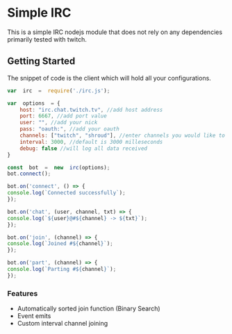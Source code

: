 # Simple IRC
This is a simple IRC nodejs module that does not rely on any dependencies primarily tested with twitch.

## Getting Started
The snippet of code is the client which will hold all your configurations.
```javascript
var  irc  =  require('./irc.js');

var  options  = {
	host: "irc.chat.twitch.tv", //add host address
	port: 6667, //add port value
	user: "", //add your nick
	pass: "oauth:", //add your oauth
	channels: ["twitch", "shroud"], //enter channels you would like to join
	interval: 3000, //default is 3000 milleseconds
	debug: false //will log all data received
}

const  bot  =  new  irc(options);
bot.connect();

bot.on('connect', () => {
console.log(`Connected successfully`);
});

bot.on('chat', (user, channel, txt) => {
console.log(`${user}@#${channel} -> ${txt}`);
});

bot.on('join', (channel) => {
console.log(`Joined #${channel}`);
});

bot.on('part', (channel) => {
console.log(`Parting #${channel}`);
});
```

### Features
- Automatically sorted join function (Binary Search)
- Event emits
- Custom interval channel joining